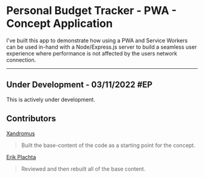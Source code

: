 # Personal Budget Tracker - PWA - Concept Application

I've built this app to demonstrate how using a PWA and Service Workers can be used
in-hand with a Node/Express.js server to build a seamless user experience where
performance is not affected by the users network connection.

---

## Under Development - 03/11/2022 #EP

This is actively under development.

## Contributors

[Xandromus](https://www.github.com/Xandromus)
> Built the base-content of the code as a starting point for the concept.

[Erik Plachta](https://www.github.com/erikplachta)
> Reviewed and then rebuilt all of the base content.

